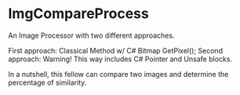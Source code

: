 # ImgCompareProcess
An Image Processor with two different approaches.

First approach: Classical Method w/ C# Bitmap GetPixel();
Second approach: Warning! This way includes C# Pointer and Unsafe blocks.

In a nutshell, this fellow can compare two images and determine the percentage of similarity.
